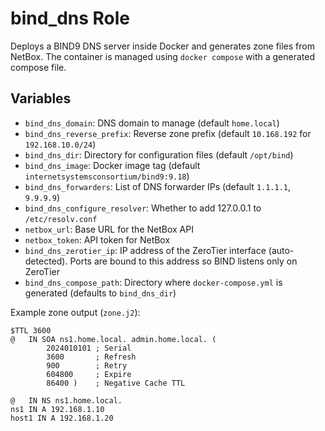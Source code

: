 # bind_dns Role

Deploys a BIND9 DNS server inside Docker and generates zone files from NetBox.
The container is managed using `docker compose` with a generated compose file.

## Variables

- `bind_dns_domain`: DNS domain to manage (default `home.local`)
- `bind_dns_reverse_prefix`: Reverse zone prefix (default `10.168.192` for `192.168.10.0/24`)
- `bind_dns_dir`: Directory for configuration files (default `/opt/bind`)
- `bind_dns_image`: Docker image tag (default `internetsystemsconsortium/bind9:9.18`)
- `bind_dns_forwarders`: List of DNS forwarder IPs (default `1.1.1.1`, `9.9.9.9`)
- `bind_dns_configure_resolver`: Whether to add 127.0.0.1 to `/etc/resolv.conf`
- `netbox_url`: Base URL for the NetBox API
- `netbox_token`: API token for NetBox
- `bind_dns_zerotier_ip`: IP address of the ZeroTier interface (auto-detected). Ports are bound to this address so BIND listens only on ZeroTier
- `bind_dns_compose_path`: Directory where `docker-compose.yml` is generated (defaults to `bind_dns_dir`)

Example zone output (`zone.j2`):
```text
$TTL 3600
@   IN SOA ns1.home.local. admin.home.local. (
        2024010101 ; Serial
        3600       ; Refresh
        900        ; Retry
        604800     ; Expire
        86400 )    ; Negative Cache TTL

@   IN NS ns1.home.local.
ns1 IN A 192.168.1.10
host1 IN A 192.168.1.20
```
